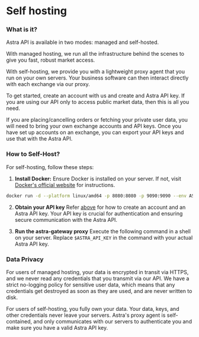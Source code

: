 # Self hosting

### What is it?

Astra API is available in two modes: managed and self-hosted.

With managed hosting, we run all the infrastructure behind the scenes to give you fast, robust market access.

With self-hosting, we provide you with a lightweight proxy agent that you run on your own servers. Your business software can then interact directly with each exchange via our proxy.

To get started, create an account with us and create and Astra API key. If you are using our API only to access public market data, then this is all you need.

If you are placing/cancelling orders or fetching your private user data, you will need to bring your own exchange accounts and API keys. Once you have set up accounts on an exchange, you can export your API keys and use that with the Astra API.

### How to Self-Host?

For self-hosting, follow these steps:

1. **Install Docker:**
   Ensure Docker is installed on your server. If not, visit [Docker's official website](https://docs.docker.com/get-docker/) for instructions.

```bash
docker run -d --platform linux/amd64 -p 8080:8080 -p 9090:9090 --env ASTRA_API_KEY=$ASTRA_API_KEY --name astra-gateway -t docker.io/astraimages/gateway:v0.0.1-alpha
```

2. **Obtain your API key**
    Refer [above](#getting-started) for how to create an account and an Astra API key. Your API key is crucial for authentication and ensuring secure communication with the Astra API.

2. **Run the astra-gateway proxy**
   Execute the following command in a shell on your server. Replace `$ASTRA_API_KEY` in the command with your actual Astra API key.


### Data Privacy

For users of managed hosting, your data is encrypted in transit via HTTPS, and we never read any credentials that you transmit via our API. We have a strict no-logging policy for sensitive user data, which means that any credentials get destroyed as soon as they are used, and are never written to disk.

For users of self-hosting, you fully own your data. Your data, keys, and other credentials never leave your servers. Astra's proxy agent is self-contained, and only communicates with our servers to authenticate you and make sure you have a valid Astra API key.
